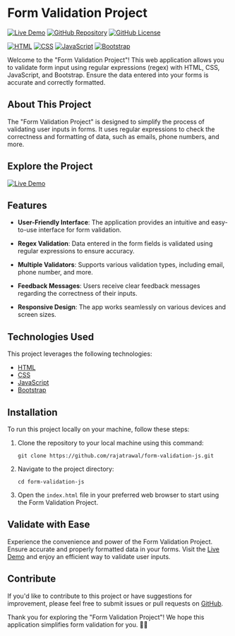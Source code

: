 # Form Validation Project

[![Live Demo](https://img.shields.io/badge/Live%20Demo-View%20Website-brightgreen)](https://rajatrawal.github.io/form-validation-js/)
[![GitHub Repository](https://img.shields.io/badge/GitHub%20Repo-Form%20Validation%20Project-green)](https://github.com/rajatrawal/form-validation-js)
[![GitHub License](https://img.shields.io/badge/license-MIT-blue.svg)](LICENSE)

[![HTML](https://img.shields.io/badge/HTML-5-red)](https://developer.mozilla.org/en-US/docs/Web/HTML)
[![CSS](https://img.shields.io/badge/CSS-3-blue)](https://developer.mozilla.org/en-US/docs/Web/CSS)
[![JavaScript](https://img.shields.io/badge/JavaScript-ES6-yellow)](https://developer.mozilla.org/en-US/docs/Web/JavaScript)
[![Bootstrap](https://img.shields.io/badge/Bootstrap-4-purple)](https://getbootstrap.com/)

Welcome to the "Form Validation Project"! This web application allows you to validate form input using regular expressions (regex) with HTML, CSS, JavaScript, and Bootstrap. Ensure the data entered into your forms is accurate and correctly formatted.

## About This Project

The "Form Validation Project" is designed to simplify the process of validating user inputs in forms. It uses regular expressions to check the correctness and formatting of data, such as emails, phone numbers, and more.

## Explore the Project

[![Live Demo](https://img.shields.io/badge/Live%20Demo-View%20Website-brightgreen)](https://rajatrawal.github.io/form-validation-js/)

## Features

- **User-Friendly Interface**: The application provides an intuitive and easy-to-use interface for form validation.

- **Regex Validation**: Data entered in the form fields is validated using regular expressions to ensure accuracy.

- **Multiple Validators**: Supports various validation types, including email, phone number, and more.

- **Feedback Messages**: Users receive clear feedback messages regarding the correctness of their inputs.

- **Responsive Design**: The app works seamlessly on various devices and screen sizes.

## Technologies Used

This project leverages the following technologies:

- [HTML](https://developer.mozilla.org/en-US/docs/Web/HTML)
- [CSS](https://developer.mozilla.org/en-US/docs/Web/CSS)
- [JavaScript](https://developer.mozilla.org/en-US/docs/Web/JavaScript)
- [Bootstrap](https://getbootstrap.com/)

## Installation

To run this project locally on your machine, follow these steps:

1. Clone the repository to your local machine using this command:

   ```shell
   git clone https://github.com/rajatrawal/form-validation-js.git
   ```

2. Navigate to the project directory:

   ```shell
   cd form-validation-js
   ```

3. Open the `index.html` file in your preferred web browser to start using the Form Validation Project.


## Validate with Ease

Experience the convenience and power of the Form Validation Project. Ensure accurate and properly formatted data in your forms. Visit the [Live Demo](https://rajatrawal.github.io/form-validation-js/) and enjoy an efficient way to validate user inputs.

## Contribute

If you'd like to contribute to this project or have suggestions for improvement, please feel free to submit issues or pull requests on [GitHub](https://github.com/rajatrawal/form-validation-js).

Thank you for exploring the "Form Validation Project"! We hope this application simplifies form validation for you. 📝🚀
